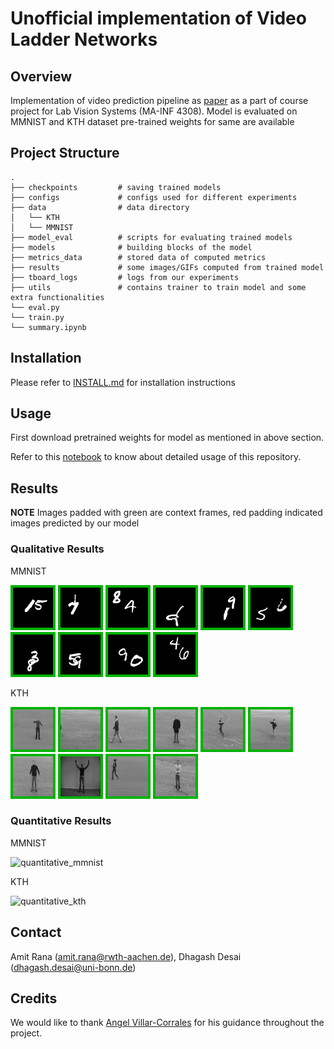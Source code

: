 # Unofficial implementation of Video Ladder Networks

## Overview

Implementation of video prediction pipeline as [paper](https://arxiv.org/pdf/1612.01756.pdf) as a part of course project for Lab Vision Systems (MA-INF 4308). Model is evaluated on MMNIST and KTH dataset pre-trained weights for same are available

## Project Structure

```
.
├── checkpoints         # saving trained models
├── configs             # configs used for different experiments
├── data                # data directory 
│   └── KTH
│   └── MMNIST          
├── model_eval          # scripts for evaluating trained models
├── models              # building blocks of the model 
├── metrics_data        # stored data of computed metrics
├── results             # some images/GIFs computed from trained model
├── tboard_logs         # logs from our experiments
├── utils               # contains trainer to train model and some extra functionalities
└── eval.py             
└── train.py
└── summary.ipynb
```

## Installation

Please refer to [INSTALL.md](readme/INSTALL.md) for installation instructions

## Usage

First download pretrained weights for model as mentioned in above section.

Refer to this [notebook](summary.ipynb) to know about detailed usage of this repository.

## Results


**NOTE** Images padded with green are context frames, red padding indicated images predicted by our model

### Qualitative Results

MMNIST

![mmnist_1](images/all_frames1_random_batch_mmnist.gif)
![mmnist_2](images/all_frames2_random_batch_mmnist.gif)
![mmnist_3](images/all_frames3_random_batch_mmnist.gif)
![mmnist_4](images/all_frames4_random_batch_mmnist.gif)
![mmnist_5](images/all_frames5_random_batch_mmnist.gif)
![mmnist_6](images/all_frames6_random_batch_mmnist.gif)
![mmnist_7](images/all_frames7_random_batch_mmnist.gif)
![mmnist_8](images/all_frames8_random_batch_mmnist.gif)
![mmnist_9](images/all_frames9_random_batch_mmnist.gif)
![mmnist_10](images/all_frames10_random_batch_mmnist.gif)


KTH

![kth_1](images/all_frames1_random_batch_kth.gif)
![kth_2](images/all_frames2_random_batch_kth.gif)
![kth_3](images/all_frames3_random_batch_kth.gif)
![kth_4](images/all_frames4_random_batch_kth.gif)
![kth_5](images/all_frames5_random_batch_kth.gif)
![kth_6](images/all_frames6_random_batch_kth.gif)
![kth_7](images/all_frames7_random_batch_kth.gif)
![kth_8](images/all_frames8_random_batch_kth.gif)
![kth_9](images/all_frames9_random_batch_kth.gif)
![kth_10](images/all_frames10_random_batch_kth.gif)

### Quantitative Results

MMNIST

![quantitative_mmnist](images/plot_mmnist_compare.png)

KTH

![quantitative_kth](images/plot_kth_compare.png)


## Contact

Amit Rana (amit.rana@rwth-aachen.de), Dhagash Desai (dhagash.desai@uni-bonn.de)


## Credits

We would like to thank [Angel Villar-Corrales](https://github.com/angelvillar96) for his guidance throughout the project.